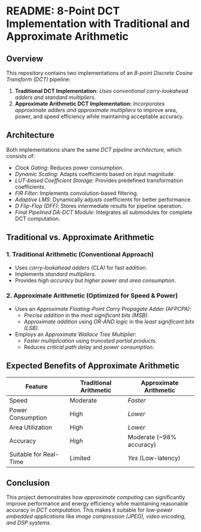 # README: 8-Point DCT Implementation with Traditional and Approximate Arithmetic

## Overview
This repository contains two implementations of an *8-point Discrete Cosine Transform (DCT)* pipeline:
1. **Traditional DCT Implementation:** *Uses conventional* *carry-lookahead adders and standard multipliers*.
2. **Approximate Arithmetic DCT Implementation:** *Incorporates* *approximate adders and approximate multipliers* to improve area, power, and speed efficiency while maintaining acceptable accuracy.

## Architecture
Both implementations share the same *DCT pipeline architecture*, which consists of:
- *Clock Gating*: Reduces power consumption.
- *Dynamic Scaling*: Adapts coefficients based on input magnitude.
- *LUT-based Coefficient Storage*: Provides predefined transformation coefficients.
- *FIR Filter*: Implements convolution-based filtering.
- *Adaptive LMS*: Dynamically adjusts coefficients for better performance.
- *D Flip-Flop (DFF)*: Stores intermediate results for pipeline operation.
- *Final Pipelined DA-DCT Module*: Integrates all submodules for complete DCT computation.

## Traditional vs. Approximate Arithmetic
### 1. Traditional Arithmetic (Conventional Approach)
- Uses *carry-lookahead adders (CLA)* for fast addition.
- Implements *standard multipliers*.
- Provides *high accuracy but higher power and area consumption*.

### 2. Approximate Arithmetic (Optimized for Speed & Power)
- Uses an *Approximate Floating-Point Carry Propagate Adder (AFPCPA)*:
  - *Precise addition* in the *most significant bits (MSB)*.
  - *Approximate addition* using *OR-AND logic* in the *least significant bits (LSB)*.
- Employs an *Approximate Wallace Tree Multiplier*:
  - *Faster multiplication* using *truncated partial products*.
  - Reduces *critical path delay* and *power consumption*.

## Expected Benefits of Approximate Arithmetic
| Feature                | Traditional Arithmetic | Approximate Arithmetic |
|------------------------|------------------------|------------------------|
| Speed                 | Moderate               | *Faster*             |
| Power Consumption     | High                   | *Lower*              |
| Area Utilization      | High                   | *Lower*              |
| Accuracy              | *High*                | Moderate (~98% accuracy) |
| Suitable for Real-Time | Limited                | *Yes* (Low-latency) |

## Conclusion
This project demonstrates how *approximate computing* can significantly improve performance and energy efficiency while maintaining reasonable accuracy in *DCT computation.* This makes it suitable for *low-power embedded applications* like *image compression (JPEG), video encoding, and DSP systems*.
